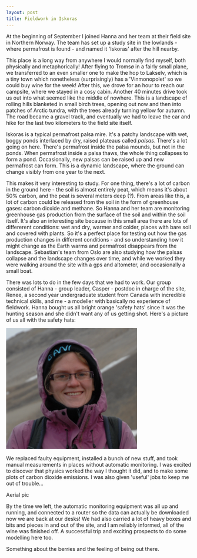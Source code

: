 ```yaml
---
layout: post
title: Fieldwork in Iskoras
---
```


At the beginning of September I joined Hanna and her team at their field site in Northern Norway. The team has set up a study site in the lowlands - where permafrost is found - and named it 'Iskoras' after the hill nearby.

This place is a long way from anywhere I would normally find myself, both physically and metaphorically! After flying to Tromsø in a fairly small plane, we transferred to an even smaller one to make the hop to Lakselv, which is a tiny town which nonetheless (surprisingly) has a 'Vinmonopolet' so we could buy wine for the week! After this, we drove for an hour to reach our campsite, where we stayed in a cosy cabin. Another 40 minutes drive took us out into what seemed like the middle of nowhere. This is a landscape of rolling hills blanketed in small birch trees, opening out now and then into patches of Arctic tundra, with the trees already turning yellow for autumn. The road became a gravel track, and eventually we had to leave the car and hike for the last two kilometers to the field site itself.

Iskoras is a typical permafrost palsa mire. It's a patchy landscape with wet, boggy ponds interlaced by dry, raised plateaus called *palsas*. There's a lot going on here. There's permafrost inside the palsa mounds, but not in the ponds. When permafrost inside a palsa thaws, the whole thing collapses to form a pond. Occasionally, new palsas can be raised up and new permafrost can form. This is a dynamic landscape, where the ground can change visibly from one year to the next.

This makes it very interesting to study. For one thing, there's a lot of carbon in the ground here - the soil is almost entirely peat, which means it's about 50% carbon, and the peat is several meters deep (?). From areas like this, a lot of carbon could be released from the soil in the form of greenhouse gases: carbon dioxide and methane. So Hanna and her team are monitoring greenhouse gas production from the surface of the soil and within the soil itself. It's also an interesting site because in this small area there are lots of differerent conditions: wet and dry, warmer and colder, places with bare soil and covered with plants. So it's a perfect place for testing out how the gas production changes in different conditions - and so understanding how it might change as the Earth warms and permafrost disappears from the landscape. Sebastian's team from Oslo are also studying how the palsas collapse and the landscape changes over time, and while we worked they were walking around the site with a gps and altometer, and occasionally a small boat.

There was lots to do in the few days that we had to work. Our group consisted of Hanna - group leader, Casper - postdoc in charge of the site, Renee, a second year undergraduate student from Canada with incredible technical skills, and me - a modeller with basically no experience of fieldwork. Hanna bought us all bright orange 'safety hats' since it was the hunting season and she didn't want any of us getting shot. Here's a picture of us all with the safety hats:

![Test image](https://raw.githubusercontent.com/semiupsidedown/semiupsidedown.github.io/master/images/profile_pic.png)

We replaced faulty equipment, installed a bunch of new stuff, and took manual measurements in places without automatic monitoring. I was excited to discover that physics worked the way I thought it did, and to make some plots of carbon dioxide emissions. I was also given 'useful' jobs to keep me out of trouble...

Aerial pic

By the time we left, the automatic monitoring equipment was all up and running, and connected to a router so the data can actually be downloaded now we are back at our desks! We had also carried a lot of heavy boxes and bits and pieces in and out of the site, and I am reliably informed, all of the wine was finished off. A successful trip and exciting prospects to do some modelling here too.

Something about the berries and the feeling of being out there.
